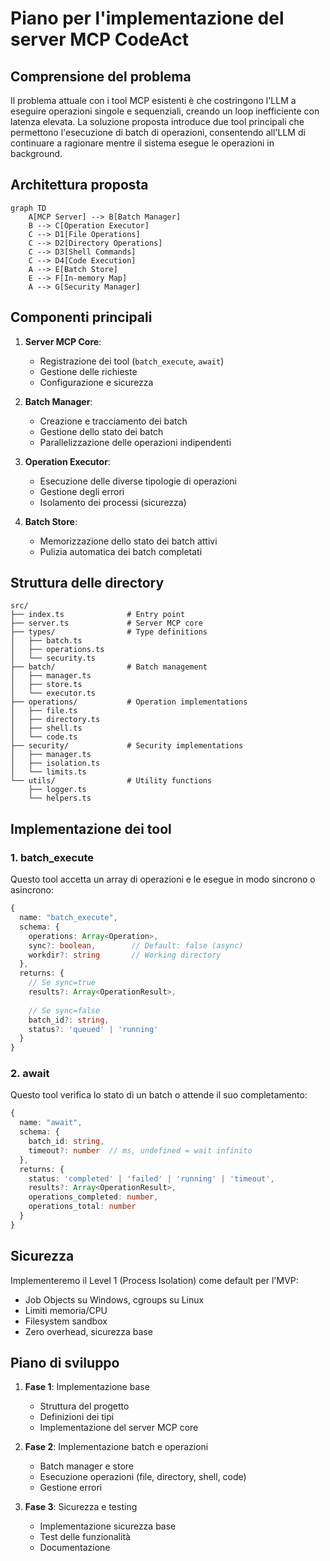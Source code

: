 # Piano per l'implementazione del server MCP CodeAct

## Comprensione del problema

Il problema attuale con i tool MCP esistenti è che costringono l'LLM a eseguire operazioni singole e sequenziali, creando un loop inefficiente con latenza elevata. La soluzione proposta introduce due tool principali che permettono l'esecuzione di batch di operazioni, consentendo all'LLM di continuare a ragionare mentre il sistema esegue le operazioni in background.

## Architettura proposta

```mermaid
graph TD
    A[MCP Server] --> B[Batch Manager]
    B --> C[Operation Executor]
    C --> D1[File Operations]
    C --> D2[Directory Operations]
    C --> D3[Shell Commands]
    C --> D4[Code Execution]
    A --> E[Batch Store]
    E --> F[In-memory Map]
    A --> G[Security Manager]
```

## Componenti principali

1. **Server MCP Core**:
   - Registrazione dei tool (`batch_execute`, `await`)
   - Gestione delle richieste
   - Configurazione e sicurezza

2. **Batch Manager**:
   - Creazione e tracciamento dei batch
   - Gestione dello stato dei batch
   - Parallelizzazione delle operazioni indipendenti

3. **Operation Executor**:
   - Esecuzione delle diverse tipologie di operazioni
   - Gestione degli errori
   - Isolamento dei processi (sicurezza)

4. **Batch Store**:
   - Memorizzazione dello stato dei batch attivi
   - Pulizia automatica dei batch completati

## Struttura delle directory

```
src/
├── index.ts              # Entry point
├── server.ts             # Server MCP core
├── types/                # Type definitions
│   ├── batch.ts
│   ├── operations.ts
│   └── security.ts
├── batch/                # Batch management
│   ├── manager.ts
│   ├── store.ts
│   └── executor.ts
├── operations/           # Operation implementations
│   ├── file.ts
│   ├── directory.ts
│   ├── shell.ts
│   └── code.ts
├── security/             # Security implementations
│   ├── manager.ts
│   ├── isolation.ts
│   └── limits.ts
└── utils/                # Utility functions
    ├── logger.ts
    └── helpers.ts
```

## Implementazione dei tool

### 1. batch_execute

Questo tool accetta un array di operazioni e le esegue in modo sincrono o asincrono:

```typescript
{
  name: "batch_execute",
  schema: {
    operations: Array<Operation>,
    sync?: boolean,        // Default: false (async)
    workdir?: string       // Working directory
  },
  returns: {
    // Se sync=true
    results?: Array<OperationResult>,
    
    // Se sync=false  
    batch_id?: string,
    status?: 'queued' | 'running'
  }
}
```

### 2. await

Questo tool verifica lo stato di un batch o attende il suo completamento:

```typescript
{
  name: "await",
  schema: { 
    batch_id: string,
    timeout?: number  // ms, undefined = wait infinito
  },
  returns: {
    status: 'completed' | 'failed' | 'running' | 'timeout',
    results?: Array<OperationResult>,
    operations_completed: number,
    operations_total: number
  }
}
```

## Sicurezza

Implementeremo il Level 1 (Process Isolation) come default per l'MVP:
- Job Objects su Windows, cgroups su Linux
- Limiti memoria/CPU
- Filesystem sandbox
- Zero overhead, sicurezza base

## Piano di sviluppo

1. **Fase 1**: Implementazione base
   - Struttura del progetto
   - Definizioni dei tipi
   - Implementazione del server MCP core

2. **Fase 2**: Implementazione batch e operazioni
   - Batch manager e store
   - Esecuzione operazioni (file, directory, shell, code)
   - Gestione errori

3. **Fase 3**: Sicurezza e testing
   - Implementazione sicurezza base
   - Test delle funzionalità
   - Documentazione
